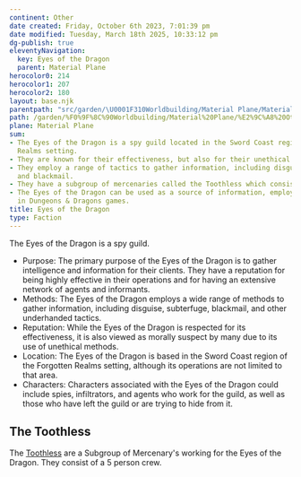 ```yaml
---
continent: Other
date created: Friday, October 6th 2023, 7:01:39 pm
date modified: Tuesday, March 18th 2025, 10:33:12 pm
dg-publish: true
eleventyNavigation:
  key: Eyes of the Dragon
  parent: Material Plane
herocolor0: 214
herocolor1: 207
herocolor2: 180
layout: base.njk
parentpath: "src/garden/\U0001F310Worldbuilding/Material Plane/Material Plane.md"
path: /garden/%F0%9F%8C%90Worldbuilding/Material%20Plane/%E2%9C%A8%20Other/Factions/Eyes%20of%20the%20Dragon/
plane: Material Plane
sum:
- The Eyes of the Dragon is a spy guild located in the Sword Coast region of the Forgotten
  Realms setting.
- They are known for their effectiveness, but also for their unethical methods.
- They employ a range of tactics to gather information, including disguise, subterfuge,
  and blackmail.
- They have a subgroup of mercenaries called the Toothless which consists of 5 people.
- The Eyes of the Dragon can be used as a source of information, employer or antagonist
  in Dungeons & Dragons games.
title: Eyes of the Dragon
type: Faction
---
```


The Eyes of the Dragon is a spy guild.

-   Purpose: The primary purpose of the Eyes of the Dragon is to gather intelligence and information for their clients. They have a reputation for being highly effective in their operations and for having an extensive network of agents and informants.
-   Methods: The Eyes of the Dragon employs a wide range of methods to gather information, including disguise, subterfuge, blackmail, and other underhanded tactics.
-   Reputation: While the Eyes of the Dragon is respected for its effectiveness, it is also viewed as morally suspect by many due to its use of unethical methods.
-   Location: The Eyes of the Dragon is based in the Sword Coast region of the Forgotten Realms setting, although its operations are not limited to that area.
-   Characters: Characters associated with the Eyes of the Dragon could include spies, infiltrators, and agents who work for the guild, as well as those who have left the guild or are trying to hide from it.

## The Toothless

The [Toothless](/garden/%F0%9F%8C%90Worldbuilding/Material%20Plane/%E2%9C%A8%20Other/Factions/Toothless) are a Subgroup of Mercenary's working for the Eyes of the Dragon. They consist of a 5 person crew.